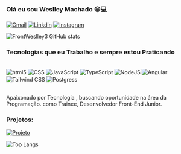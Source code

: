 ### Olá eu sou Weslley Machado 😁💻


[![Gmail](https://img.shields.io/badge/Gmail-D14836?style=for-the-badge&logo=gmail&logoColor=white
)](https://mail.google.com/mail/u/0/#inbox)
[![Linkdin](https://img.shields.io/badge/LinkedIn-0077B5?style=for-the-badge&logo=linkedin&logoColor=white
)](https://www.linkedin.com/in/weslleymachado/)
[![Instagram](https://img.shields.io/badge/Instagram-E4405F?style=for-the-badge&logo=instagram&logoColor=white
)](https://www.instagram.com/ice30black/)

![FrontWeslley3 GitHub stats](https://github-readme-stats.vercel.app/api?username=FrontWeslley3&show_icons=true&theme=synthwave)


### Tecnologias que eu Trabalho e sempre estou Praticando

<div style="display: incline_block"><br/>
  <img align="center" alt="html5" src="https://img.shields.io/badge/HTML5-E34F26?style=for-the-badge&logo=html5&logoColor=white"/>
    <img align="center" alt="CSS" src="https://img.shields.io/badge/CSS3-1572B6?style=for-the-badge&logo=css3&logoColor=white "/>
    <img align="center" alt="JavaScript" src="https://img.shields.io/badge/JavaScript-323330?style=for-the-badge&logo=javascript&logoColor=F7DF1E"/>
    <img align="center" alt="TypeScript" src="https://img.shields.io/badge/TypeScript-007ACC?style=for-the-badge&logo=typescript&logoColor=white"/>
    <img align="center" alt="NodeJS" src="https://img.shields.io/badge/Node.js-43853D?style=for-the-badge&logo=node.js&logoColor=white"/>
    <img align="center" alt="Angular" src="https://img.shields.io/badge/Angular-DD0031?style=for-the-badge&logo=angular&logoColor=white" />
    <img align="center" alt="Tailwind CSS" src="https://img.shields.io/badge/Tailwind_CSS-38B2AC?style=for-the-badge&logo=tailwind-css&logoColor=white"/>
        <img align="center" alt="Postgress" src="https://img.shields.io/badge/PostgreSQL-316192?style=for-the-badge&logo=postgresql&logoColor=white"/>

</div><br>


Apaixonado por Tecnologia , buscando oportunidade na área da Programação.
como Trainee, Desenvolvedor Front-End Junior.

### Projetos:
[![Projeto](https://img.shields.io/badge/website-000000?style=for-the-badge&logo=About.me&logoColor=white
)](https://weslleyportifolio.netlify.app/)



![Top Langs](https://github-readme-stats.vercel.app/api/top-langs/?username=FrontWeslley3&langs_count=8)


